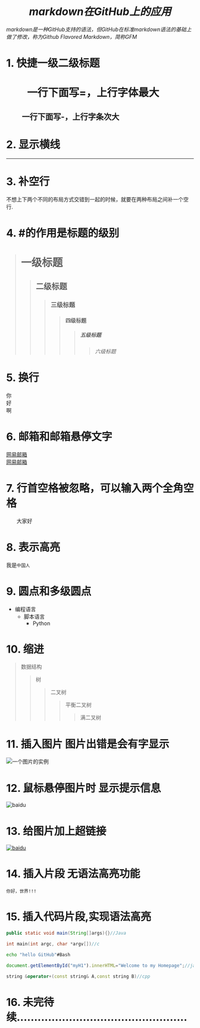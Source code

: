 # $$markdown在GitHub上的应用$$ #
_markdown是一种GitHub支持的语法，但GitHub在标准markdown语法的基础上做了修改，称为Github Flavored Markdown，简称GFM_
# 1. 快捷一级二级标题 #
　　一行下面写=，上行字体最大
=
　　一行下面写-，上行字条次大
-

# 2. 显示横线 #

---

# 3. 补空行 #
不想上下两个不同的布局方式交错到一起的时候，就要在两种布局之间补一个空行.

# 4. #的作用是标题的级别 #
># 一级标题<br>
>>## 二级标题<br>
>>>### 三级标题<br>
>>>>#### 四级标题<br>
>>>>>##### 五级标题<br>
>>>>>>###### 六级标题

# 5. 换行 #
你<br>
好<br>
啊

# 6. 邮箱和邮箱悬停文字 #
[网易邮箱](http://www.126.com)<br>
[网易邮箱](http://www.126.com "我的邮箱1950482839@qq.com")<br>

# 7. 行首空格被忽略，可以输入两个全角空格 #
　　大家好


# 8. 表示高亮 #
我是`中国人`<br>

# 9. 圆点和多级圆点 #
* 编程语言
    * 脚本语言
        * Python

# 10. 缩进 #
>数据结构
>>树
>>>二叉树
>>>>平衡二叉树
>>>>>满二叉树

# 11. 插入图片 图片出错是会有字显示 #
![一个图片的实例](https://gimg2.baidu.com/image_search/src=http%3A%2F%2Fup.enterdesk.com%2Fedpic_source%2F53%2Fb9%2F7b%2F53b97bfd3ae56da2712c03bd8ff22b3b.jpg&refer=http%3A%2F%2Fup.enterdesk.com&app=2002&size=f9999,10000&q=a80&n=0&g=0n&fmt=auto?sec=1655451526&t=1d5a631038b40fa0e70d2c1c0b4a8411) <br>

# 12. 鼠标悬停图片时 显示提示信息 #
![baidu](http://www.baidu.com/img/bdlogo.gif "百度logo")<br>

# 13. 给图片加上超链接 #
[![baidu](http://www.baidu.com/img/bdlogo.gif "百度Logo")](http://baidu.com)<br>

# 14. 插入片段 无语法高亮功能 #
```
你好，世界!!!
```

# 15. 插入代码片段,实现语法高亮 #
```Java
public static void main(String[]args){}//Java
```
```c
int main(int argc, char *argv[])//c
```
```Bash
echo "hello GitHub"#Bash
```
```javascript
document.getElementById("myH1").innerHTML="Welcome to my Homepage";//javascipt
```
```cpp
string &operator+(const string& A,const string B)//cpp
```
# 16. 未完待续................................................. #
